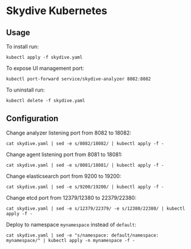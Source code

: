 # Skydive Kubernetes

## Usage

To install run:

```
kubectl apply -f skydive.yaml
```

To expose UI management port:

```
kubectl port-forward service/skydive-analyzer 8082:8082
```

To uninstall run:

```
kubectl delete -f skydive.yaml
```

## Configuration

Change analyzer listening port from 8082 to 18082:

```
cat skydive.yaml | sed -e s/8082/18082/ | kubectl apply -f -
```

Change agent listening port from 8081 to 18081:

```
cat skydive.yaml | sed -e s/8081/18081/ | kubectl apply -f -
```

Change elasticsearch port from 9200 to 19200:

```
cat skydive.yaml | sed -e s/9200/19200/ | kubectl apply -f -
```

Change etcd port from 12379/12380 to 22379/22380:

```
cat skydive.yaml | sed -e s/12379/22379/ -e s/12380/22380/ | kubectl apply -f -
```

Deploy to namespace `mynamespace` instead of `default`:

```
cat skydive.yaml | sed -e "s/namespace: default/namespace: mynamespace/" | kubectl apply -n mynamespace -f -
```
